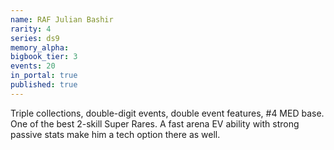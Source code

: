 ```yaml
---
name: RAF Julian Bashir
rarity: 4
series: ds9
memory_alpha:
bigbook_tier: 3
events: 20
in_portal: true
published: true
---
```


Triple collections, double-digit events, double event features, #4 MED base. One of the best 2-skill Super Rares. A fast arena EV ability with strong passive stats make him a tech option there as well.
